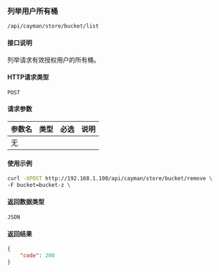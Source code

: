 ### 列举用户所有桶
`/api/cayman/store/bucket/list`

#### 接口说明
列举请求有效授权用户的所有桶。

#### HTTP请求类型
`POST`

#### 请求参数
|参数名|类型|必选|说明|
|--|--|--|--|
|无||||

#### 使用示例
```sh
curl -XPOST http://192.168.1.100/api/cayman/store/bucket/remove \
-F bucket=bucket-z \
```

#### 返回数据类型
`JSON`

#### 返回结果
```json
{
	"code":	200
}
```

